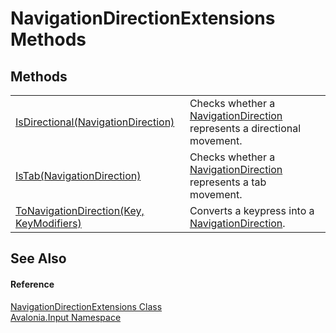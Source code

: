 # NavigationDirectionExtensions Methods




## Methods
<table>
<tr>
<td><a href="M_Avalonia_Input_NavigationDirectionExtensions_IsDirectional">IsDirectional(NavigationDirection)</a></td>
<td>Checks whether a <a href="T_Avalonia_Input_NavigationDirection">NavigationDirection</a> represents a directional movement.</td>
</tr>
<tr>
<td><a href="M_Avalonia_Input_NavigationDirectionExtensions_IsTab">IsTab(NavigationDirection)</a></td>
<td>Checks whether a <a href="T_Avalonia_Input_NavigationDirection">NavigationDirection</a> represents a tab movement.</td>
</tr>
<tr>
<td><a href="M_Avalonia_Input_NavigationDirectionExtensions_ToNavigationDirection">ToNavigationDirection(Key, KeyModifiers)</a></td>
<td>Converts a keypress into a <a href="T_Avalonia_Input_NavigationDirection">NavigationDirection</a>.</td>
</tr>
</table>

## See Also


#### Reference
<a href="T_Avalonia_Input_NavigationDirectionExtensions">NavigationDirectionExtensions Class</a>  
<a href="N_Avalonia_Input">Avalonia.Input Namespace</a>  

